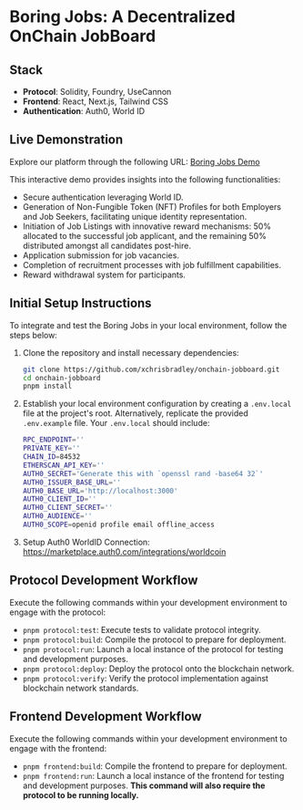# Boring Jobs: A Decentralized OnChain JobBoard

## Stack
- **Protocol**: Solidity, Foundry, UseCannon
- **Frontend**: React, Next.js, Tailwind CSS
- **Authentication**: Auth0, World ID

## Live Demonstration
Explore our platform through the following URL: [Boring Jobs Demo](https://onchain-jobboard.vercel.app/)

This interactive demo provides insights into the following functionalities: 

- Secure authentication leveraging World ID.
- Generation of Non-Fungible Token (NFT) Profiles for both Employers and Job Seekers, facilitating unique identity representation.
- Initiation of Job Listings with innovative reward mechanisms: 50% allocated to the successful job applicant, and the remaining 50% distributed amongst all candidates post-hire.
- Application submission for job vacancies.
- Completion of recruitment processes with job fulfillment capabilities.
- Reward withdrawal system for participants.

## Initial Setup Instructions
To integrate and test the Boring Jobs in your local environment, follow the steps below:

1. Clone the repository and install necessary dependencies:
    ```bash
    git clone https://github.com/xchrisbradley/onchain-jobboard.git
    cd onchain-jobboard
    pnpm install
    ```

2. Establish your local environment configuration by creating a `.env.local` file at the project's root. Alternatively, replicate the provided `.env.example` file. Your `.env.local` should include:
    ```bash
    RPC_ENDPOINT=''
    PRIVATE_KEY=''
    CHAIN_ID=84532
    ETHERSCAN_API_KEY=''
    AUTH0_SECRET='Generate this with `openssl rand -base64 32`'
    AUTH0_ISSUER_BASE_URL=''
    AUTH0_BASE_URL='http://localhost:3000'
    AUTH0_CLIENT_ID=''
    AUTH0_CLIENT_SECRET=''
    AUTH0_AUDIENCE=''
    AUTH0_SCOPE=openid profile email offline_access
    ```
3. Setup Auth0 WorldID Connection: https://marketplace.auth0.com/integrations/worldcoin

## Protocol Development Workflow
Execute the following commands within your development environment to engage with the protocol:

- `pnpm protocol:test`: Execute tests to validate protocol integrity.
- `pnpm protocol:build`: Compile the protocol to prepare for deployment.
- `pnpm protocol:run`: Launch a local instance of the protocol for testing and development purposes.
- `pnpm protocol:deploy`: Deploy the protocol onto the blockchain network.
- `pnpm protocol:verify`: Verify the protocol implementation against blockchain network standards.

## Frontend Development Workflow
Execute the following commands within your development environment to engage with the frontend:

- `pnpm frontend:build`: Compile the frontend to prepare for deployment.
- `pnpm frontend:run`: Launch a local instance of the frontend for testing and development purposes. **This command will also require the protocol to be running locally.**